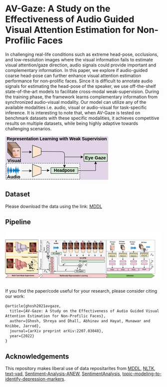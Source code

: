 # AV-Gaze: A Study on the Effectiveness of Audio Guided Visual Attention Estimation for Non-Profilic Faces

In challenging real-life conditions such as extreme head-pose, occlusions, and low-resolution images where the visual information fails to estimate visual attention/gaze direction, audio signals could provide important and complementary information. In this paper, we explore if audio-guided coarse head-pose can further enhance visual attention estimation performance for non-prolific faces. Since it is difficult to annotate audio signals for estimating the head-pose of the speaker, we use off-the-shelf state-of-the-art models to facilitate cross-modal weak-supervision. During the training phase, the framework learns complementary information from synchronized audio-visual modality. Our model can utilize any of the available modalities i.e. audio, visual or audio-visual for task-specific inference. It is interesting to note that, when AV-Gaze is tested on benchmark datasets with these specific modalities, it achieves competitive results on multiple datasets, while being highly adaptive towards challenging scenarios.

![Scale](/figs/teaser_avgaze.png) 


## Dataset
Please download the data using the link: [MDDL](https://github.com/sunlightsgy/MDDL) 

## Pipeline 
![pipeline](/figs/AVGaze_pipeline.png) 

If you find the paper/code useful for your research, please consider citing our work:
```
@article{ghosh2021avgaze,
  title={AV-Gaze: A Study on the Effectiveness of Audio Guided Visual Attention Estimation for Non-Profilic Faces},
  author={Ghosh, Shreya and Dhall, Abhinav and Hayat, Munawar and Knibbe, Jarrod},
  journal={arXiv preprint arXiv:2207.03048},
  year={2022}
}
```

## Acknowledgements
This repository makes liberal use of data repositarites from 
[MDDL](https://github.com/sunlightsgy/MDDL), [NLTK](https://www.nltk.org/index.html), [text-vad](https://github.com/bagustris/text-vad), [Sentiment-Analysis-ANEW](https://github.com/nisarg64/Sentiment-Analysis-ANEW), [SentimentAnalysis](https://github.com/dwzhou/SentimentAnalysis), [topic-modeling-to-identify-depression-markers](https://github.com/abhilashhn1993/topic-modeling-to-identify-depression-markers).
